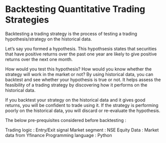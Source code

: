 # Backtesting Quantitative Trading Strategies
Backtesting a trading strategy is the process of testing a trading hypothesis/strategy on the historical data.

Let’s say you formed a hypothesis. This hypothsesis states that securities that have positive returns over the past one year are likely to give positive returns over the next one month.

How would you test this hypothesis?
How would you know whether the strategy will work in the market or not?
By using historical data, you can backtest and see whether your hypothesis is true or not. It helps assess the feasibility of a trading strategy by discovering how it performs on the historical data.

If you backtest your strategy on the historical data and it gives good returns, you will be confident to trade using it. If the strategy is performing poorly on the historical data, you will discard or re-evaluate the hypothesis.

The below pre-prequisites considered before backtesting :

Trading logic : Entry/Exit signal 
Market segment : NSE Equity
Data : Market data from Yfinance
Programming language : Python
